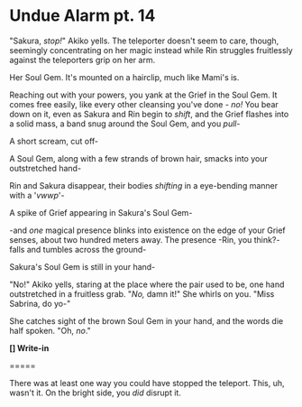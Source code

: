 # Undue Alarm pt. 14

"Sakura, *stop!*" Akiko yells. The teleporter doesn't seem to care, though, seemingly concentrating on her magic instead while Rin struggles fruitlessly against the teleporters grip on her arm.

Her Soul Gem. It's mounted on a hairclip, much like Mami's is.

Reaching out with your powers, you yank at the Grief in the Soul Gem. It comes free easily, like every other cleansing you've done - *no!* You bear down on it, even as Sakura and Rin begin to *shift*, and the Grief flashes into a solid mass, a band snug around the Soul Gem, and you *pull*-

A short scream, cut off-

A Soul Gem, along with a few strands of brown hair, smacks into your outstretched hand-

Rin and Sakura disappear, their bodies *shifting* in a eye-bending manner with a '*vwwp*'-

A spike of Grief appearing in Sakura's Soul Gem-

\-and *one* magical presence blinks into existence on the edge of your Grief senses, about two hundred meters away. The presence -Rin, you think?- falls and tumbles across the ground-

Sakura's Soul Gem is still in your hand-

"No!" Akiko yells, staring at the place where the pair used to be, one hand outstretched in a fruitless grab. "*No,* damn it!" She whirls on you. "Miss Sabrina, do yo-"

She catches sight of the brown Soul Gem in your hand, and the words die half spoken. "Oh, *no*."

**\[] Write-in**

\=====​

There was at least one way you could have stopped the teleport. This, uh, wasn't it. On the bright side, you *did* disrupt it.
